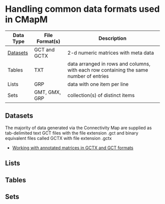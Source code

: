# Handling common data formats used in CMapM

|Data Type| File Format(s) | Description|
|--|--|--|
|[Datasets](#datasets)|GCT and GCTX|2-d numeric matrices with meta data|
|Tables|TXT|data arranged in rows and columns, with each row containing the same number of entries|
|Lists|GRP|data with one item per line|
|Sets|GMT, GMX, GRP|collection(s) of distinct items|

Datasets
--
The majority of data generated via the Connectivity Map are supplied as tab-delimited text GCT files with the file extension .gct and binary equivalent files called GCTX with file extension .gctx

* [Working with annotated matrices in GCTX and GCT formats](gctx_tutorial.html)

Lists
-----


Tables
------
Sets
----
